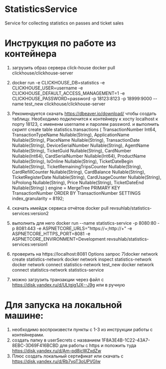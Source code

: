# StatisticsService
Service for collecting statistics on passes and ticket sales

# Инструкция по работе из контейнера
1) загрузить образ сервера click-house docker pull clickhouse/clickhouse-server
2) docker run -e CLICKHOUSE_DB=statistics -e CLICKHOUSE_USER=username -e CLICKHOUSE_DEFAULT_ACCESS_MANAGEMENT=1 -e CLICKHOUSE_PASSWORD=password -p 18123:8123 -p 18999:9000 --name test_new clickhouse/clickhouse-server
3) Рекомендуется скачать https://dbeaver.io/download/ чтобы создать таблицу. Необходимо подключится к контейнеру к хосту localhost к порту 18123, с имененм username и паролем password. и выполнить скрипт
create table statistics.transactions
(
    TransactionNumber Int64,
    TransactionTypeName Nullable(String),
    ApplicationName Nullable(String),
    PlaceName Nullable(String),
    TransactionDate Nullable(String),
    DeviceSerialNumber Nullable(String),
    AgentName Nullable(String),
    TicketGuid Nullable(String),
    CardNumber Nullable(Int64),
    CardSerialNumber Nullable(Int64),
    ProductName Nullable(String),
    IsOnline Nullable(String),
    TicketDateBegin Nullable(String),
    TicketRemainingTripsCounter Nullable(String),
    CardRefillCounter Nullable(String),
    CardBalance Nullable(String),
    TicketRegisterDate Nullable(String),
    CardUsageCounter Nullable(String),
    IsProlong Nullable(String),
    Price Nullable(String),
    TicketDateEnd Nullable(String)
)
    engine = MergeTree PRIMARY KEY TransactionNumber
        ORDER BY TransactionNumber
        SETTINGS index_granularity = 8192;

		
4) скачать имейдж сервиса отчётов docker pull revsuhlab/statistics-services:version2
5) выполнить для него docker run --name statistics-service -p 8080:80 -p 8081:443 -e ASPNETCORE_URLS="https://+;http://+" -e ASPNETCORE_HTTPS_PORT=8081 -e ASPNETCORE_ENVIRONMENT=Development revsuhlab/statistics-services:version1
6) проверить на https://localhost:8081 Options запрос
7)docker network create statistics-network
docker network inspect statistics-network
docker network connect statistics-network test_new
docker network connect statistics-network statistics-service
8) можно загрузить транзакции через файл с https://disk.yandex.ru/d/ULtgjg1JX--J9g  или в ручную

# Для запуска на локальной машине:
1) необходимо воспроизвести пункты с 1-3 из инструкции работы с контейнерами.
2) создать папку в userSecrets с названием 1F8A3E4B-1C22-43A7-8EBC-3D69F416BCBD для работы с https и положить туда https://disk.yandex.ru/d/Am-pd8icWZxdZw
3) Плюс создать локальный сертификат или скачать с https://disk.yandex.ru/d/Rb7yqT3oUPVGIw 
